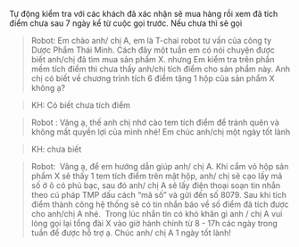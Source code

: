 Tự động kiểm tra với các khách đã xác nhận sẽ mua hàng rồi xem đã tích điểm chưa sau 7
ngày kể từ cuộc gọi trước. Nếu chưa thì sẽ gọi

> Robot:​ Em chào anh/ chị A, em là T-chai robot tư vấn của công ty Dược Phẩm Thái Minh.
Cách đây một tuần em có nói chuyện được biết anh/chị đã tìm mua sản phẩm X. nhưng Em
kiểm tra trên phần mềm tích điểm thì chưa thấy anh/chị tích điểm cho sản phẩm này. Anh
chị có biết về chương trình tích 6 điểm tặng 1 hộp của sản phẩm X không ạ?

> KH:​ Có biết chưa tích điểm

> Robot​ : Vâng ạ, thế anh chị nhớ cào tem tích điểm để tránh quên và không mất quyền lợi của
mình nhé! Em chúc anh/chị một ngày tốt lành

> KH: chưa biết

> Robot: ​ Vâng ạ, để em hướng dẫn giúp anh/ chị A. Khi cẩm vỏ hộp sản phẩm X sẽ thấy 1
tem tích điểm trên mặt hộp, anh/ chị sẽ cạo lấy mã số ở ô có phủ bạc, sau đó anh/ chị A sẽ
lấy điện thoại soạn tin nhắn theo cú pháp TMP dấu cách “mã số” và gửi đến số 8079. Sau
khi tích điểm thành công hệ thống sẽ có tin nhắn báo về số điểm đã tích được cho anh/chị A
nhé. ​ Trong lúc nhắn tin có khó khăn gì anh / chị A vui lòng gọi lại tổng đài X vào giờ hành
chính từ 8 - 17h các ngày trong tuần để được hỗ trợ ạ. Chúc anh/ chị A 1 ngày tốt lành!
